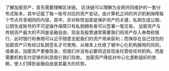 了解加密资产，首先需要理解区块链。
区块链可以理解为全网共同维护的一套分布式账本，其中记载了每一账号对应的资产变动，由计算机之间的共识机制保障每个节点共享相同的内容。其中，非对称性加密是保护资产的关键，私钥生成公钥、公钥生成账号的不可逆操作保障只有私钥拥有者可以签署一笔交易。
加密资产与传统资产最大的不同是金融自由，现金及股票通常需要我们将资产存入券商和银行，此时银行和券商可以近乎随意支配我们的资产用来获利；而保存在自己钱包的加密资产只有经过私钥签名才可使用，从根本上杜绝了被中心化机构挪用的风险。
或者说，加密资产更像现金，但我们并没有必要将这些现金托管给任何机构，而是需要机构支付足够的利息吸引我们存款。
加密资产降低对中心化垄断组织的依赖，使人们得到金融自由是其最大的优势。
